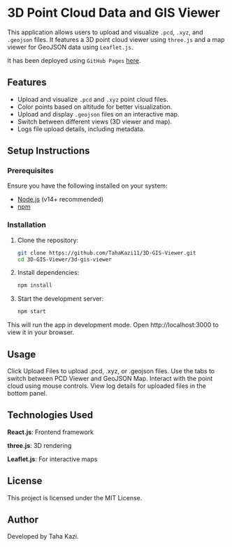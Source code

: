 # 3D Point Cloud Data and GIS Viewer

This application allows users to upload and visualize `.pcd`, `.xyz`, and `.geojson` files. It features a 3D point cloud viewer using `three.js` and a map viewer for GeoJSON data using `Leaflet.js`. 

It has been deployed using `GitHub Pages` [here](https://tahakazi11.github.io/3D-GIS-Viewer/).

## Features
- Upload and visualize `.pcd` and `.xyz` point cloud files.
- Color points based on altitude for better visualization.
- Upload and display `.geojson` files on an interactive map.
- Switch between different views (3D viewer and map).
- Logs file upload details, including metadata.

## Setup Instructions

### Prerequisites
Ensure you have the following installed on your system:
- [Node.js](https://nodejs.org/) (v14+ recommended)
- [npm](https://www.npmjs.com/) 

### Installation

1. Clone the repository:
   ```sh
   git clone https://github.com/TahaKazi11/3D-GIS-Viewer.git
   cd 3D-GIS-Viewer/3d-gis-viewer  
   
2. Install dependencies:
   ```sh
   npm install

3. Start the development server:
   ```sh
   npm start

This will run the app in development mode. Open http://localhost:3000 to view it in your browser.

## Usage

Click Upload Files to upload .pcd, .xyz, or .geojson files.
Use the tabs to switch between PCD Viewer and GeoJSON Map.
Interact with the point cloud using mouse controls.
View log details for uploaded files in the bottom panel.

## Technologies Used
**React.js**: Frontend framework

**three.js**: 3D rendering

**Leaflet.js**: For interactive maps

## License
This project is licensed under the MIT License.

## Author
Developed by Taha Kazi.
